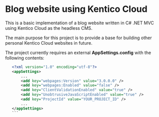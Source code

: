 # Blog website using Kentico Cloud

This is a basic implementation of a blog website written in C# .NET MVC using Kentico Cloud as the headless CMS.

The main purpose for this project is to provide a base for building other personal Kentico Cloud websites in future.

The project currently requires an external **AppSettings.config** with the following contents:

 ```xml
    <?xml version="1.0" encoding="utf-8"?>
    <appSettings>
        ...
        <add key="webpages:Version" value="3.0.0.0" />
        <add key="webpages:Enabled" value="false" />
        <add key="ClientValidationEnabled" value="true" />
        <add key="UnobtrusiveJavaScriptEnabled" value="true" />
        <add key="ProjectId" value="YOUR_PROJECT_ID" />
        ...
    </appSettings>
    ```
